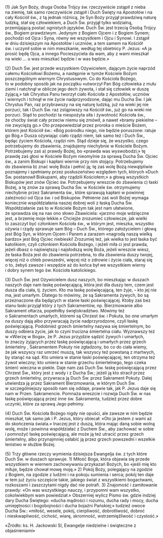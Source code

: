 
\(1\) Jak Syn Boży, druga Osoba Trójcy św. rzeczywiście zstąpił z nieba
na ziemię, tak samo rzeczywiście zstąpił i Duch Święty na Apostołów i na
cały Kościół św., z tą jednak różnicą, że Syn Boży przyjął prawdziwą
naturę ludzką, stał się człowiekiem, a Duch Św. przyjął tylko widzialną,
przemijającą postać ognistych języków. Duch Św. jest trzecią Osobą
Trójcy św., Bogiem prawdziwym. Jedynym z Bogiem Ojcem i z Bogiem Synem;
pochodzi od Ojca i Syna, równy we wszystkiem i Ojcu i Synowi. I zstąpił
w dniu dzisiejszym na Apostołów i uczniów, a tem samem na Kościół
św. i uczynił sobie w nim mieszkanie, według tej obietnicy P. Jezus:
«A ja prosić będę Ojca, a innego Pocieszyciela da wam, aby z wami
mieszkał na wieki ... u was mieszkać będzie i w was będzie.»

\(2\) Duch Św. jest przede wszystkiem Ożywicielem, dającym życie naprzód
całemu Kościołowi Bożemu, a następnie w tymże Kościele Bożym
poszczególnym wiernym Chrystusowym. Co do Kościoła Bożego, to w podobny
sposób jak na początku «utworzył Pan Bóg człowieka z mułu ziemi
i natchnął w oblicze jego dech żywota, i stał się człowiek w duszę
żyjącą,» tak Chrystus Panu tworzył ciało Kościoła z Apostołów, uczniów
i wiernych i tchnął w nie życie nadprzyrodzone, dając mu Ducha Św. I jak
Chrystus Pan, raz przybrawszy na się naturę ludzką, już na wieki jej nie
porzuci, tak i Duch Św. raz zstąpiwszy na Kościół św., już go na wieki
nie porzuci. Stąd to pochodzi ta niespożyta siła i żywotność Kościoła
św., że choćby świat cały przeciw niemu się zmówił, a nawet «bramy
piekielne – nie zwyciężą go.» Oto przepowiedział przez proroka
o mieście Bożem, którem jest Kościół św.: «Bóg pośrodku niego, nie
będzie poruszone: ratuje go Bóg.» Dusza ożywiając ciało rządzi niem, tak
samo też i Duch Św., będąc życiem Kościoła, rządzi nim. Stąd dzieje się,
że wszystko, czego potrzebujemy do zbawienia, znajdujemy niechybnie
w Kościele Bożym. Potrzebujemy zaś a) prawdy Bożej, bo «prawda was
wyswobodzi;» tę prawdę zaś głosi w Kościele Bożym nieomylnie za sprawą
Ducha Św. Ojciec św., a zanim Biskupi i kapłani wiernie przy nim
stojący. Potrzebujemy do zbawienia b) znać wolę Boża i pełnić ją; tę zaś
wolę Bożą niewątpliwie poznajemy i spełniamy przez posłuszeństwo
względem tych, których «Duch Św. postanowił Biskupami, aby rządzili
Kościołem;» a głową wszystkich Biskupów jest znów Ojciec
św. Potrzebujemy wreszcie do zbawienia c) łaski Bożej, a tę znów
za sprawą Ducha Św. w Kościele św. otrzymujemy niechybnie przez
Sakramenta św., które sprawują kapłani w powinnej zależności od Ojca
św. i od Biskupów. Pełnienie zaś woli Bożej wymaga koniecznie
współdziałania naszej dobrej woli z łaską Ducha Św. Współdziałanie zaś
to w Kościele Bożym tak jest nam ułatwione, że sprawdza się na nas ono
słowo Zbawiciela: «jarzmo moje wdzięczne jest, a brzemię moje lekkie.»
Chciejże zrozumieć człowiecze, jak wielki to zaszczyt być członkiem
Kościoła św., w którym jest, mieszka, wszystko ożywia i rządy sprawuje
sam Bóg – Duch Św., którego założycielem i głową jest Bóg Syn, w którym
Ojcem i Panem a zarazem «nagrodą naszą wielką bardzo» jest Bóg Ojciec
niebieski! Zrozumiej też, jak wielka to jest łaska być katolikiem, czyli
członkiem Kościoła Bożego, i jeżeli miła ci jest prawda, jeżeli dbasz
o najświętszą i najsłodszą wolę Boża, jeżeli wreszcie wiesz, że łaska
Boża jest do zbawienia potrzebna, to dla zbawienia duszy twojej, więcej
niż o chleb powszedni, więcej niż o zdrowie i życie ciała, staraj się
o to, żebyś zawsze i wszędzie aż do końca był we wszystkiem wierny
i dobry synem tego św. Kościoła katolickiego.

\(3\) Duch Św. jest Ożywicielem dusz naszych, bo mieszkając w duszach
naszych daje nam łaskę poświęcającą, która jest dla duszy tem, czem jest
dusza dla ciała, tj. życiem. Kto ma łaskę poświęcającą, ten żyje, – kto
jej nie ma, jest umarłym. Dlatego to mówimy, że są Sakramenta żywych, bo
są przeznaczone dla będących w stanie łaski poświęcającej. Ktoby zaś bez
stanu łaski przyjął który z tych Sakramentów, np. Bierzmowanie albo
Sakrament ołtarza, popełniłby świętokradztwo. Mówimy też o Sakramentach
umarłych, któremi są Chrzest św. i Pokuta, bo one umarłym na duszy dają
albo przywracają życie nadprzyrodzone, czyli łaskę poświęcającą.
Podobnież grzech śmiertelny nazywa się śmiertelnym, bo duszy odbiera
życie, jak to czyni trucizna śmiertelna ciału. Wyznawszy też w «Wierzę
w Boga», że P. Jezus przyjdzie sądzić żywych i umarłych, to znaczy
żyjących przez łaskę poświęcającą i umarłych przez grzech śmiertelny ,
Sakramentem Pokuty nie zgładzony, bo co do ciała wiemy, że jak wszyscy
raz umrzeć muszą, tak wszyscy też powstaną z martwych, by stanąć na sąd.
Kto umiera w stanie łaski poświęcającej, ten otrzyma też żywot wieczny;
kto umiera w stanie grzechu śmiertelnego, tego czeka śmierć wieczna
w piekle. Daje nam zaś Duch Św. łaskę poświęcającą przez Chrzest Św.,
który jest z wody i z Ducha Św.; jeżeli ją kto stracił przez grzech
śmiertelny, przywraca ją Duch Św. przez Sakrament Pokuty. Dalej
utwierdza ją przez Sakrament Bierzmowania, w którym Duch Św.
w szczególniejszy sposób nam się oddaje, prawie tak, jak P. Jezus daje
się nam w Przen. Sakramencie. Pomnaża wreszcie i rozwija Duch Św. w nas
łaskę poświęcającą przez inne św. Sakramenta, tudzież przez dobre
uczynki, które za sprawą Jego pełnimy.

\(4\) Duch Św. Kościoła Bożego nigdy nie opuści, ale zawsze w nim będzie
mieszkał, tak samo jak i P. Jezus, który obiecał: «Oto ja jestem z wami
aż do skończenia świata.» Inaczej jest z duszą, która mając daną sobie
wolną wolę, może i powinna współdziałać z Duchem Św., aby zachować
w sobie i pomnożyć łaskę poświęcającą, ale może ją też utracić przez
grzech śmiertelny, albo przynajmniej osłabić ją przez grzech powszedni
i wszelkie lenistwo w służbie Bożej.

\(5\) Trzy główne rzeczy wymienia dzisiejsza Ewangelja św. z tych które
Duch Św. w duszach sprawuje. 1) Miłość Boga, która objawia się przede
wszystkiem w wiernem zachowywaniu przykazań Bożych, bo «jeśli mię kto
miłuje, będzie chował mowę moję.» 2) Pokój Boży, polegający na zgodzie
z Bogiem, na zgodzie z ludźmi i na pokoju sumienia i serca; pokój ten
daje w tem już życiu szczęście takie, jakiego świat z wszystkiemi
bogactwami, rozkoszami i zaszczytami nigdy dać nie potrafi. 3) Znajomość
i zamiłowanie prawdy: «On was wszystkiego nauczy, i przypomni wam
wszystko, cokolwiekbym wam powiedział.» Obszerniej wylicz Pismo
św. gdzie indziej dary Ducha Świętego: «ducha mądrości i rozumu, ducha
rady i mocy, ducha umiejętności i bogobojności i ducha bojaźni
Pańskiej;» tudzież owoce Ducha Św.: «miłość, wesele, pokój, cierpliwość,
dobrotliwość, dobroć i nieskwapliwość, cichość, wiarę, skromność,
wstrzemięźliwość i czystość.»

«Źródło: ks. H. Jackowski SI, Ewangelje niedzielne i świąteczne z objaśnieniami»

